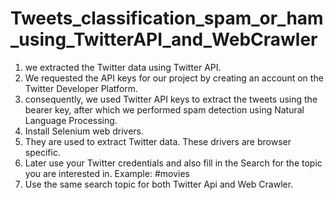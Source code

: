 # Tweets_classification_spam_or_ham_using_TwitterAPI_and_WebCrawler
 
1. we extracted the Twitter data using Twitter API. 
2. We requested the API keys for our project by creating an account on the Twitter Developer Platform.
3. consequently, we used Twitter API keys to extract the tweets using the bearer key, after which we performed spam detection using Natural Language Processing. 
4. Install Selenium web drivers.
5. They are used to extract Twitter data. These drivers are browser specific.
6. Later use your Twitter credentials and also fill in the Search for the topic you are interested in.
          Example: #movies
7. Use the same search topic for both Twitter Api and Web Crawler.
